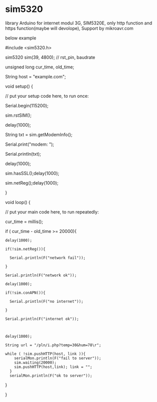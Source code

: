 # sim5320
library Arduino for internet modul 3G, SIM5320E,
only http function and https function(maybe will devolope),
Support by mikroavr.com

below example

#include <sim5320.h>

sim5320 sim(39, 4800); // rst_pin, baudrate

unsigned long cur_time, old_time;

String host = "example.com";



void setup() {

  // put your setup code here, to run once:

  Serial.begin(115200);

  sim.rstSIM();

  delay(1000);

  String txt = sim.getModemInfo();

  Serial.print("modem: ");

  Serial.println(txt);

  delay(1000);

  sim.hasSSL();delay(1000);

  sim.netReg();delay(1000);      

}

void loop() {

  // put your main code here, to run repeatedly:

  cur_time = millis();

  if ( cur_time - old_time >= 20000){

    delay(1000);

    if(!sim.netReg()){

      Serial.println(F("network fail"));

    }

    Serial.println(F("network ok"));

    delay(1000);

    if(!sim.conAPN()){

      Serial.println(F("no internet"));

    }

    Serial.println(F("internet ok"));

    

    delay(1000);

    String url = "/pln/i.php?temp=30&hum=78\r"; 

    while ( !sim.pushHTTP(host, link )){
        serialMon.println(F("fail to server"));
        sim.waiting(20000);
        sim.pushHTTP(host,link); link = "";
      }
      serialMon.println(F("ok to server"));

  }

}
